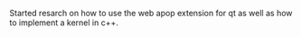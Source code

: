 Started resarch on how to use the web apop extension for qt as well as how to implement a kernel in c++.
